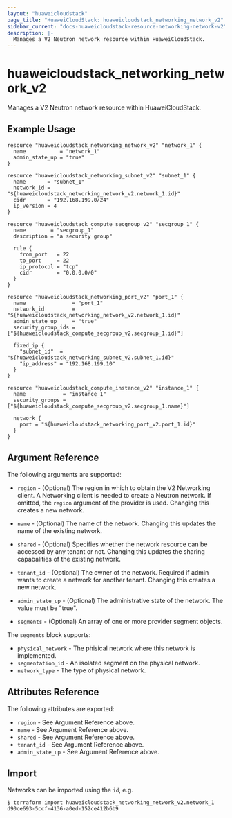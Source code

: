 ```yaml
---
layout: "huaweicloudstack"
page_title: "HuaweiCloudStack: huaweicloudstack_networking_network_v2"
sidebar_current: "docs-huaweicloudstack-resource-networking-network-v2"
description: |-
  Manages a V2 Neutron network resource within HuaweiCloudStack.
---
```


# huaweicloudstack\_networking\_network_v2

Manages a V2 Neutron network resource within HuaweiCloudStack.

## Example Usage

```hcl
resource "huaweicloudstack_networking_network_v2" "network_1" {
  name           = "network_1"
  admin_state_up = "true"
}

resource "huaweicloudstack_networking_subnet_v2" "subnet_1" {
  name       = "subnet_1"
  network_id = "${huaweicloudstack_networking_network_v2.network_1.id}"
  cidr       = "192.168.199.0/24"
  ip_version = 4
}

resource "huaweicloudstack_compute_secgroup_v2" "secgroup_1" {
  name        = "secgroup_1"
  description = "a security group"

  rule {
    from_port   = 22
    to_port     = 22
    ip_protocol = "tcp"
    cidr        = "0.0.0.0/0"
  }
}

resource "huaweicloudstack_networking_port_v2" "port_1" {
  name               = "port_1"
  network_id         = "${huaweicloudstack_networking_network_v2.network_1.id}"
  admin_state_up     = "true"
  security_group_ids = ["${huaweicloudstack_compute_secgroup_v2.secgroup_1.id}"]

  fixed_ip {
    "subnet_id"  = "${huaweicloudstack_networking_subnet_v2.subnet_1.id}"
    "ip_address" = "192.168.199.10"
  }
}

resource "huaweicloudstack_compute_instance_v2" "instance_1" {
  name            = "instance_1"
  security_groups = ["${huaweicloudstack_compute_secgroup_v2.secgroup_1.name}"]

  network {
    port = "${huaweicloudstack_networking_port_v2.port_1.id}"
  }
}
```

## Argument Reference

The following arguments are supported:

* `region` - (Optional) The region in which to obtain the V2 Networking client.
    A Networking client is needed to create a Neutron network. If omitted, the
    `region` argument of the provider is used. Changing this creates a new
    network.

* `name` - (Optional) The name of the network. Changing this updates the name of
    the existing network.

* `shared` - (Optional)  Specifies whether the network resource can be accessed
    by any tenant or not. Changing this updates the sharing capabalities of the
    existing network.

* `tenant_id` - (Optional) The owner of the network. Required if admin wants to
    create a network for another tenant. Changing this creates a new network.

* `admin_state_up` - (Optional) The administrative state of the network.
    The value must be "true".

* `segments` - (Optional) An array of one or more provider segment objects.

The `segments` block supports:

* `physical_network` - The phisical network where this network is implemented.
* `segmentation_id` - An isolated segment on the physical network.
* `network_type` - The type of physical network.

## Attributes Reference

The following attributes are exported:

* `region` - See Argument Reference above.
* `name` - See Argument Reference above.
* `shared` - See Argument Reference above.
* `tenant_id` - See Argument Reference above.
* `admin_state_up` - See Argument Reference above.

## Import

Networks can be imported using the `id`, e.g.

```
$ terraform import huaweicloudstack_networking_network_v2.network_1 d90ce693-5ccf-4136-a0ed-152ce412b6b9
```
